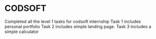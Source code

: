 # CODSOFT
Completed all the level 1 tasks for codsoft internship
Task 1 includes personal portfolio 
Task 2 includes simple landing page.
Task 3 includes a simple calculator
